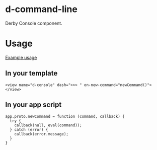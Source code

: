 d-command-line
==================

Derby Console component.

# Usage
[Example usage](https://github.com/icaliman/derby-console)

## In your template
```
<view name="d-console" dash=">>> " on-new-command="newCommand()"></view>
```
## In your app script
```
app.proto.newCommand = function (command, callback) {
  try {
    callback(null, eval(command));
  } catch (error) {
    callback(error.message);
  }
}
```